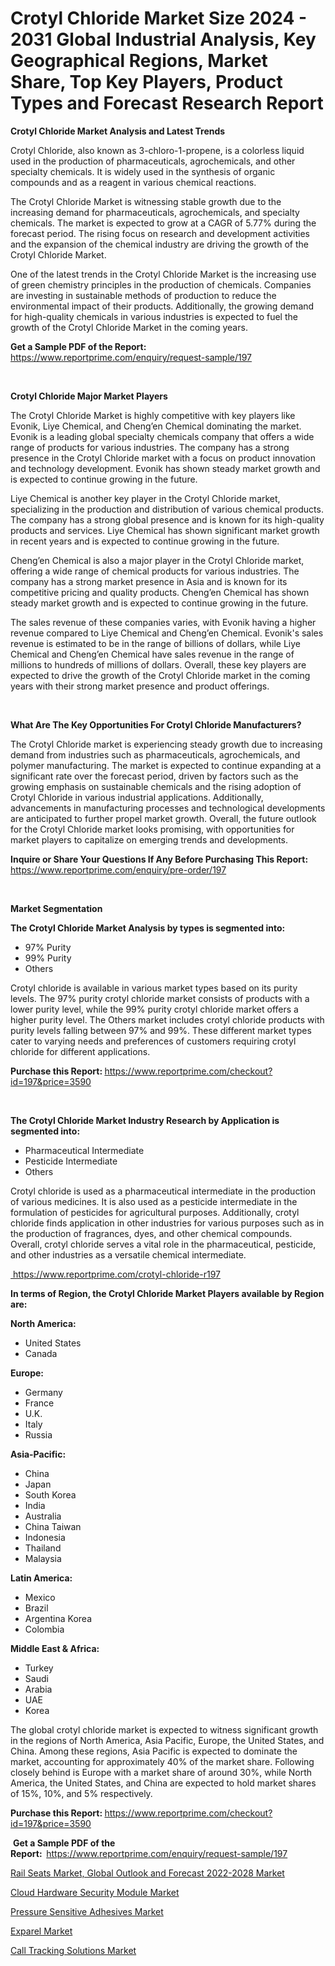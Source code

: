 <p><h1>Crotyl Chloride Market Size 2024 - 2031 Global Industrial Analysis, Key Geographical Regions, Market Share, Top Key Players, Product Types and Forecast Research Report</h1></p><p><strong>Crotyl Chloride Market Analysis and Latest Trends</strong></p>
<p><p>Crotyl Chloride, also known as 3-chloro-1-propene, is a colorless liquid used in the production of pharmaceuticals, agrochemicals, and other specialty chemicals. It is widely used in the synthesis of organic compounds and as a reagent in various chemical reactions.</p><p>The Crotyl Chloride Market is witnessing stable growth due to the increasing demand for pharmaceuticals, agrochemicals, and specialty chemicals. The market is expected to grow at a CAGR of 5.77% during the forecast period. The rising focus on research and development activities and the expansion of the chemical industry are driving the growth of the Crotyl Chloride Market.</p><p>One of the latest trends in the Crotyl Chloride Market is the increasing use of green chemistry principles in the production of chemicals. Companies are investing in sustainable methods of production to reduce the environmental impact of their products. Additionally, the growing demand for high-quality chemicals in various industries is expected to fuel the growth of the Crotyl Chloride Market in the coming years.</p></p>
<p><strong>Get a Sample PDF of the Report:&nbsp;</strong> <a href="https://www.reportprime.com/enquiry/request-sample/197">https://www.reportprime.com/enquiry/request-sample/197</a></p>
<p>&nbsp;</p>
<p><strong>Crotyl Chloride Major Market Players</strong></p>
<p><p>The Crotyl Chloride Market is highly competitive with key players like Evonik, Liye Chemical, and Cheng’en Chemical dominating the market. Evonik is a leading global specialty chemicals company that offers a wide range of products for various industries. The company has a strong presence in the Crotyl Chloride market with a focus on product innovation and technology development. Evonik has shown steady market growth and is expected to continue growing in the future.</p><p>Liye Chemical is another key player in the Crotyl Chloride market, specializing in the production and distribution of various chemical products. The company has a strong global presence and is known for its high-quality products and services. Liye Chemical has shown significant market growth in recent years and is expected to continue growing in the future.</p><p>Cheng’en Chemical is also a major player in the Crotyl Chloride market, offering a wide range of chemical products for various industries. The company has a strong market presence in Asia and is known for its competitive pricing and quality products. Cheng’en Chemical has shown steady market growth and is expected to continue growing in the future.</p><p>The sales revenue of these companies varies, with Evonik having a higher revenue compared to Liye Chemical and Cheng’en Chemical. Evonik's sales revenue is estimated to be in the range of billions of dollars, while Liye Chemical and Cheng’en Chemical have sales revenue in the range of millions to hundreds of millions of dollars. Overall, these key players are expected to drive the growth of the Crotyl Chloride market in the coming years with their strong market presence and product offerings.</p></p>
<p>&nbsp;</p>
<p><strong>What Are The Key Opportunities For Crotyl Chloride Manufacturers?</strong></p>
<p><p>The Crotyl Chloride market is experiencing steady growth due to increasing demand from industries such as pharmaceuticals, agrochemicals, and polymer manufacturing. The market is expected to continue expanding at a significant rate over the forecast period, driven by factors such as the growing emphasis on sustainable chemicals and the rising adoption of Crotyl Chloride in various industrial applications. Additionally, advancements in manufacturing processes and technological developments are anticipated to further propel market growth. Overall, the future outlook for the Crotyl Chloride market looks promising, with opportunities for market players to capitalize on emerging trends and developments.</p></p>
<p><strong>Inquire or Share Your Questions If Any Before Purchasing This Report:</strong> <a href="https://www.reportprime.com/enquiry/pre-order/197">https://www.reportprime.com/enquiry/pre-order/197</a></p>
<p>&nbsp;</p>
<p><strong>Market Segmentation</strong></p>
<p><strong>The Crotyl Chloride Market Analysis by types is segmented into:</strong></p>
<p><ul><li>97% Purity</li><li>99% Purity</li><li>Others</li></ul></p>
<p><p>Crotyl chloride is available in various market types based on its purity levels. The 97% purity crotyl chloride market consists of products with a lower purity level, while the 99% purity crotyl chloride market offers a higher purity level. The Others market includes crotyl chloride products with purity levels falling between 97% and 99%. These different market types cater to varying needs and preferences of customers requiring crotyl chloride for different applications.</p></p>
<p><strong>Purchase this Report:&nbsp;</strong><a href="https://www.reportprime.com/checkout?id=197&price=3590">https://www.reportprime.com/checkout?id=197&price=3590</a></p>
<p>&nbsp;</p>
<p><strong>The Crotyl Chloride Market Industry Research by Application is segmented into:</strong></p>
<p><ul><li>Pharmaceutical Intermediate</li><li>Pesticide Intermediate</li><li>Others</li></ul></p>
<p><p>Crotyl chloride is used as a pharmaceutical intermediate in the production of various medicines. It is also used as a pesticide intermediate in the formulation of pesticides for agricultural purposes. Additionally, crotyl chloride finds application in other industries for various purposes such as in the production of fragrances, dyes, and other chemical compounds. Overall, crotyl chloride serves a vital role in the pharmaceutical, pesticide, and other industries as a versatile chemical intermediate.</p></p>
<p><a href="https://www.reportprime.com/crotyl-chloride-r197">&nbsp;https://www.reportprime.com/crotyl-chloride-r197</a></p>
<p><strong>In terms of Region, the Crotyl Chloride Market Players available by Region are:</strong></p>
<p>
    <p> <strong> North America: </strong>
        <ul>
            <li>United States</li>
            <li>Canada</li>
        </ul>
        </p> 
    <p> <strong> Europe: </strong>
        <ul>
            <li>Germany</li>
            <li>France</li>
            <li>U.K.</li>
            <li>Italy</li>
            <li>Russia</li>
        </ul>
        </p> 
    <p> <strong> Asia-Pacific: </strong>
        <ul>
            <li>China</li>
            <li>Japan</li>
            <li>South Korea</li>
            <li>India</li>
            <li>Australia</li>
            <li>China Taiwan</li>
            <li>Indonesia</li>
            <li>Thailand</li>
            <li>Malaysia</li>
        </ul>
        </p> 
    <p> <strong> Latin America: </strong>
        <ul>
            <li>Mexico</li>
            <li>Brazil</li>
            <li>Argentina Korea</li>
            <li>Colombia</li>
        </ul>
        </p> 
    <p> <strong> Middle East & Africa: </strong>
        <ul>
            <li>Turkey</li>
            <li>Saudi</li>
            <li>Arabia</li>
            <li>UAE</li>
            <li>Korea</li>
        </ul>
    </p>
    </p>
<p><p>The global crotyl chloride market is expected to witness significant growth in the regions of North America, Asia Pacific, Europe, the United States, and China. Among these regions, Asia Pacific is expected to dominate the market, accounting for approximately 40% of the market share. Following closely behind is Europe with a market share of around 30%, while North America, the United States, and China are expected to hold market shares of 15%, 10%, and 5% respectively.</p></p>
<p><strong>Purchase this Report: </strong><a href="https://www.reportprime.com/checkout?id=197&price=3590">https://www.reportprime.com/checkout?id=197&price=3590</a></p>
<p>&nbsp;<strong>Get a Sample PDF of the Report:&nbsp;&nbsp;</strong><a href="https://www.reportprime.com/enquiry/request-sample/197">https://www.reportprime.com/enquiry/request-sample/197</a></p>
<p><strong></strong></p>
<p><p><a href="https://medium.com/@richard_ellings/rail-seats-market-global-outlook-and-forecast-2022-2028-market-report-by-product-type-e932b9b0300c">Rail Seats Market, Global Outlook and Forecast 2022-2028 Market</a></p><p><a href="https://www.linkedin.com/pulse/global-cloud-hardware-security-module-market-analysis-trends-x2vsc">Cloud Hardware Security Module Market</a></p><p><a href="https://github.com/janetchuadff364/Market-Research-Report-List-1/blob/main/pressure-sensitive-adhesives-market.md">Pressure Sensitive Adhesives Market</a></p><p><a href="https://www.linkedin.com/pulse/exparel-market-segmentation-geographical-regions-forcast-till-2ikae">Exparel Market</a></p><p><a href="https://issuu.com/reportprime-2/docs/call-tracking-solutions-market-size-2030.pptx">Call Tracking Solutions Market</a></p></p>